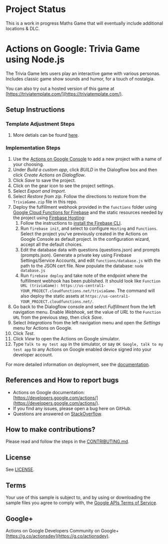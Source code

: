 # Project Status

This is a work in progress Maths Game that will eventually include additional locations & DLC.

# Actions on Google: Trivia Game using Node.js

The Trivia Game lets users play an interactive game with various personas. Includes classic game show sounds and humor, for a touch of nostalgia.

You can also try out a hosted version of this game at [https://triviatemplate.com/](https://triviatemplate.com/).

## Setup Instructions

### Template Adjustment Steps
1. More detials can be found [here](https://medium.com/@leonnicholls/google-assistant-trivia-game-742f38cae5de).

### Implementation Steps
1. Use the [Actions on Google Console](https://console.actions.google.com) to add a new project with a name of your choosing.
2. Under *Build a custom app*, click *BUILD* in the Dialogflow box and then click *Create Actions on Dialogflow*.
3. Click *Save* to save the project.
4. Click on the gear icon to see the project settings.
5. Select *Export and Import*.
6. Select *Restore from zip*. Follow the directions to restore from the `TriviaGame.zip` file in this repo.
7. Deploy the fulfillment webhook provided in the `functions` folder using [Google Cloud Functions for Firebase](https://firebase.google.com/docs/functions/) and the static resources needed by the project using [Firebase Hosting](https://firebase.google.com/docs/hosting/):
    1. Follow the instructions to [install the Firebase CLI](https://firebase.google.com/docs/hosting/quickstart#install-the-firebase-cli).
    2. Run `firebase init`, and select to configure `Hosting` and `Functions`. Select the project you've previously created in the Actions on Google Console as default project. In the configuration wizard, accept all the default choices.
    3. Edit the database data with questions (questions.json) and prompts (prompts.json). Generate a private key using Firebase Settings/Service Accounts, and edit `functions/database.js` with the path to the JSON cert file. Now populate the database: `node database.js`
    4. Run `firebase deploy` and take note of the endpoint where the fulfillment webhook has been published. It should look like `Function URL (triviaGame): https://us-central1-YOUR_PROJECT.cloudfunctions.net/triviaGame`. The command will also deploy the static assets at `https://us-central1-YOUR_PROJECT.cloudfunctions.net/`.
8. Go back to the Dialogflow console and select *Fulfillment* from the left navigation menu. Enable *Webhook*, set the value of *URL* to the `Function URL` from the previous step, then click *Save*.
9. Select *Integrations* from the left navigation menu and open the *Settings* menu for Actions on Google.
10. Click *Test*.
11. Click *View* to open the Actions on Google simulator.
11. Type `Talk to my test app` in the simulator, or say `OK Google, talk to my test app` to any Actions on Google enabled device signed into your developer account.

For more detailed information on deployment, see the [documentation](https://developers.google.com/actions/dialogflow/deploy-fulfillment).

## References and How to report bugs
* Actions on Google documentation: [https://developers.google.com/actions/](https://developers.google.com/actions/).
* If you find any issues, please open a bug here on GitHub.
* Questions are answered on [StackOverflow](https://stackoverflow.com/questions/tagged/actions-on-google).

## How to make contributions?
Please read and follow the steps in the [CONTRIBUTING.md](CONTRIBUTING.md).

## License
See [LICENSE](LICENSE).

## Terms
Your use of this sample is subject to, and by using or downloading the sample files you agree to comply with, the [Google APIs Terms of Service](https://developers.google.com/terms/).

## Google+
Actions on Google Developers Community on Google+ [https://g.co/actionsdev](https://g.co/actionsdev).
